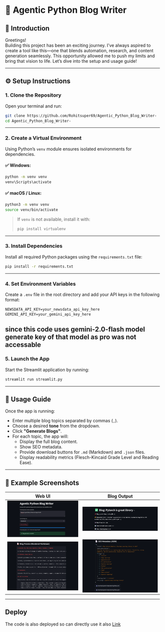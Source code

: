 # 🧠 Agentic Python Blog Writer

## 🚀 Introduction

Greetings!  
Building this project has been an exciting journey. I’ve always aspired to create a tool like this—one that blends automation, research, and content generation seamlessly. This opportunity allowed me to push my limits and bring that vision to life. Let’s dive into the setup and usage guide!

---

## ⚙️ Setup Instructions

### 1. Clone the Repository

Open your terminal and run:

```bash
git clone https://github.com/Rohitsuper69/Agentic_Python_Blog_Writer-
cd Agentic_Python_Blog_Writer-
```

---

### 2. Create a Virtual Environment

Using Python’s `venv` module ensures isolated environments for dependencies.

#### ✅ Windows:

```bash
python -m venv venv
venv\Scripts\activate
```

#### ✅ macOS / Linux:

```bash
python3 -m venv venv
source venv/bin/activate
```

> If `venv` is not available, install it with:
>
> ```bash
> pip install virtualenv
> ```

---

### 3. Install Dependencies

Install all required Python packages using the `requirements.txt` file:

```bash
pip install -r requirements.txt
```

---

### 4. Set Environment Variables

Create a `.env` file in the root directory and add your API keys in the following format:

```env
NEWSDATA_API_KEY=your_newsdata_api_key_here
GEMINI_API_KEY=your_gemini_api_key_here
```
since this code uses gemini-2.0-flash model generate key of that model as pro was not accessable
---

### 5. Launch the App

Start the Streamlit application by running:

```bash
streamlit run streamlit.py
```

---

## 🧪 Usage Guide

Once the app is running:

- Enter multiple blog topics separated by commas (`,`).
- Choose a desired **tone** from the dropdown.
- Click **"Generate Blogs"**.
- For each topic, the app will:
  - Display the full blog content.
  - Show SEO metadata.
  - Provide download buttons for `.md` (Markdown) and `.json` files.
  - Display readability metrics (Flesch-Kincaid Grade Level and Reading Ease).

---

## 📸 Example Screenshots

| Web UI                            | Blog Output                       |
| --------------------------------- | --------------------------------- |
| ![Screenshot 1](examples/ss1.png) | ![Screenshot 2](examples/ss2.png) |
| ![Screenshot 3](examples/ss3.png) | ![Screenshot 4](examples/ss4.png) |

---

## Deploy

The code is also deployed so can directly use it also
[Link](https://rohitsuper69-agentic-python-blog-writer--streamlit-wutib5.streamlit.app/)
